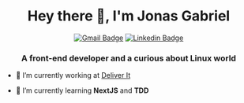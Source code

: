 <h1 align="center">Hey there 👋, I'm Jonas Gabriel</h1>
<div align='center'>
  
[![Gmail Badge](https://img.shields.io/badge/-jgalmeida1993@gmail.com-c14438?style=flat-square&logo=Gmail&logoColor=white&link=mailto:jgalmeida1993@gmail.com)](mailto:jgalmeida1993@gmail.com)
[![Linkedin Badge](https://img.shields.io/badge/-Jonas%20Gabriel-blue?style=flat-square&logo=Linkedin&logoColor=white&link=https://www.linkedin.com/in/jgalmeida93/)](https://www.linkedin.com/in/jgalmeida93/)
  
</div>
<h3 align="center">A front-end developer and a curious about Linux world</h3>

- 🔭 I’m currently working at [Deliver It](http://deliverit.com.br/)

- 🌱 I’m currently learning **NextJS** and **TDD**



